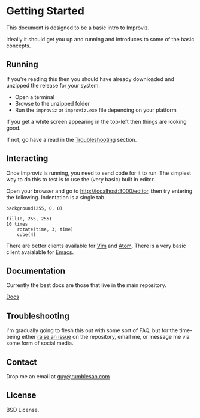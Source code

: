 # Getting Started

This document is designed to be a basic intro to Improviz.

Ideally it should get you up and running and introduces to some of the basic concepts.


## Running

If you're reading this then you should have already downloaded and unzipped the release for your system.

* Open a terminal
* Browse to the unzipped folder
* Run the `improviz` or `improviz.exe` file depending on your platform

If you get a white screen appearing in the top-left then things are looking good.

If not, go have a read in the [Troubleshooting](#troubleshooting) section.


## Interacting

Once Improviz is running, you need to send code for it to run. The simplest way to do this to test is to use the (very basic) built in editor.

Open your browser and go to [http://localhost:3000/editor](http://localhost:3000/editor), then try entering the following. Indentation is a single tab.

```
background(255, 0, 0)

fill(0, 255, 255)
10 times
	rotate(time, 3, time)
	cube(4)
```

There are better clients available for [Vim](https://github.com/rumblesan/improviz-vim) and [Atom](https://github.com/rumblesan/improviz-atom).
There is a very basic client avaialable for [Emacs](https://github.com/rumblesan/improviz/tree/master/editor/emacs).


## Documentation

Currently the best docs are those that live in the main repository.

[Docs](https://github.com/rumblesan/improviz/tree/master/docs)


## Troubleshooting

I'm gradually going to flesh this out with some sort of FAQ, but for the time-being either [raise an issue](https://github.com/rumblesan/improviz/issues) on the repository, email me, or message me via some form of social media.


## Contact

Drop me an email at guy@rumblesan.com


## License

BSD License.

